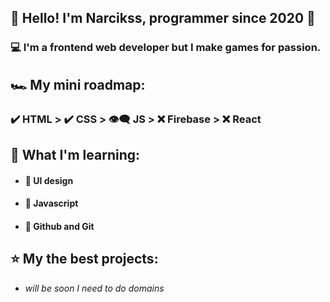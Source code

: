 ## 🤵 Hello! I'm Narcikss, programmer since 2020 🤖

### 💻 I'm a frontend web developer but I make games for passion.

## 🏎 My mini roadmap:
### ✔️ HTML > ✔️ CSS > 👁‍🗨 JS > ❌ Firebase > ❌ React

## 📒 What I'm learning:
- #### 🔰 UI design
- #### 🔰 Javascript
- #### 🔰 Github and Git

## ⭐️ My the best projects:
- *will be soon I need to do domains*
